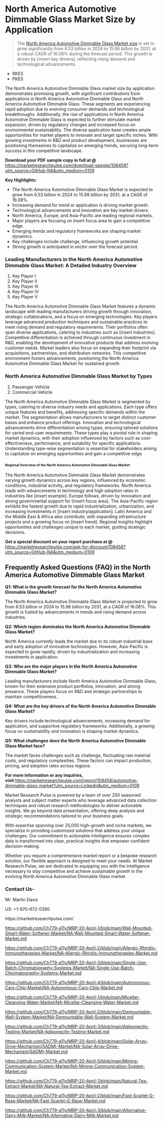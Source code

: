 <h1>North America Automotive Dimmable Glass Market&nbsp;Size by Application</h1><blockquote><p>The <a href="https://marketresearchpulse.com/download-sample/108458?utm_source=GitHub-NA&amp;utm_medium=0109">North America Automotive Dimmable Glass Market size</a> is set to grow significantly from 6.53 billion in 2024 to 15.98 billion by 2031, at a robust CAGR of 16.08% during the forecast period. This growth is driven by [insert key drivers], reflecting rising demand and technological advancements.</p></blockquote><ul><li>RKES<li> PKES</li></ul><p>The North America Automotive Dimmable Glass market size by application demonstrates promising growth, with significant contributions from applications in North America Automotive Dimmable Glass and North America Automotive Dimmable Glass. These segments are experiencing rapid adoption due to evolving consumer demands and technological breakthroughs. Additionally, the rise of applications in North America Automotive Dimmable Glass is expected to further stimulate market expansion, driven by regulatory changes and increased focus on environmental sustainability. The diverse application base creates ample opportunities for market players to innovate and target specific niches. With growing investments in R&D and product development, businesses are positioning themselves to capitalize on emerging trends, securing long-term success in this competitive landscape.</p><p><strong>Download your PDF sample copy in full at @ </strong><a href="https://marketresearchpulse.com/download-sample/108458?utm_source=GitHub-NA&amp;utm_medium=0109">https://marketresearchpulse.com/download-sample/108458?utm_source=GitHub-NA&amp;utm_medium=0109</a></p><p><strong>Key Highlights: </strong></p><ul><li>The North America Automotive Dimmable Glass Market is expected to grow from 6.53 billion in 2024 to 15.98 billion by 2031, at a CAGR of 16.08%.</li><li>Increasing demand for trend or application is driving market growth.</li><li>Technological advancements and innovation are key market drivers.</li><li>North America, Europe, and Asia-Pacific are leading regional markets.</li><li>Major players are focusing on insert focus area to gain a competitive edge.</li><li>Emerging trends and regulatory frameworks are shaping market dynamics.</li><li>Key challenges include challenge, influencing growth potential.</li><li>Strong growth is anticipated in sector over the forecast period.</li></ul><h3>Leading Manufacturers in the North America Automotive Dimmable Glass Market: A Detailed Industry Overview</h3><ol><li>Key Player I</li><li>Key Player II</li><li>Key Player III</li><li>Key Player IV</li><li>Key Player V</li></ol><div class="flex max-w-full flex-col flex-grow"><div class="min-h-8 text-message flex w-full flex-col items-end gap-2 whitespace-normal break-words [.text-message+&amp;]:mt-5" dir="auto" data-message-author-role="assistant" data-message-id="fd8432e4-4910-450d-b182-61b7bfb0a01f" data-message-model-slug="gpt-4o"><div class="flex w-full flex-col gap-1 empty:hidden first:pt-[3px]"><div class="markdown prose w-full break-words dark:prose-invert light"><p>The North America Automotive Dimmable Glass Market features a dynamic landscape with leading manufacturers driving growth through innovation, strategic collaborations, and a focus on emerging technologies. Key players leverage advanced production techniques and sustainable practices to meet rising demand and regulatory requirements. Their portfolios often span diverse applications, catering to industries such as [insert industries]. Competitive differentiation is achieved through continuous investment in R&amp;D, enabling the development of innovative products that address evolving customer needs. Market leaders also focus on expanding their footprint via acquisitions, partnerships, and distribution networks. This competitive environment fosters advancements, positioning the North America Automotive Dimmable Glass Market for sustained growth.</p></div></div></div></div><h3>North America Automotive Dimmable Glass Market by Types</h3><ol><li>Passenger Vehicle<li> Commercial Vehicle</li></ol><div class="flex max-w-full flex-col flex-grow"><div class="min-h-8 text-message flex w-full flex-col items-end gap-2 whitespace-normal break-words [.text-message+&amp;]:mt-5" dir="auto" data-message-author-role="assistant" data-message-id="084470be-0bb7-4664-bddf-5156b4f41249" data-message-model-slug="gpt-4o-mini"><div class="flex w-full flex-col gap-1 empty:hidden first:pt-[3px]"><div class="markdown prose w-full break-words dark:prose-invert light"><p>The North America Automotive Dimmable Glass Market is segmented by types, catering to diverse industry needs and applications. Each type offers unique features and benefits, addressing specific demands within the market. The segmentation allows manufacturers to target distinct customer bases and enhance product offerings. Innovation and technological advancements drive differentiation among types, ensuring tailored solutions for varied end-user requirements. These types play a pivotal role in shaping market dynamics, with their adoption influenced by factors such as cost-effectiveness, performance, and suitability for specific applications. Understanding type-wise segmentation is essential for stakeholders aiming to capitalize on emerging opportunities and gain a competitive edge.</p></div></div></div></div><h3><span style="font-size: 11px;">Regional Overview of the North America Automotive Dimmable Glass Market</span></h3><div class="flex max-w-full flex-col flex-grow"><div class="min-h-8 text-message flex w-full flex-col items-end gap-2 whitespace-normal break-words [.text-message+&amp;]:mt-5" dir="auto" data-message-author-role="assistant" data-message-id="e9038762-ce64-4e30-91c9-9bd413514231" data-message-model-slug="gpt-4o-mini"><div class="flex w-full flex-col gap-1 empty:hidden first:pt-[3px]"><div class="markdown prose w-full break-words dark:prose-invert light"><p>The North America Automotive Dimmable Glass Market demonstrates varying growth dynamics across key regions, influenced by economic conditions, industrial activity, and regulatory frameworks. North America leads with advancements in technology and high adoption rates in industries like [insert example]. Europe follows, driven by innovation and strong governmental support for [insert focus area]. The Asia-Pacific region exhibits the fastest growth due to rapid industrialization, urbanization, and increasing investments in [insert industry/application]. Latin America and the Middle East &amp; Africa also contribute, with expanding infrastructure projects and a growing focus on [insert trend]. Regional insights highlight opportunities and challenges unique to each market, guiding strategic decisions.</p></div></div></div></div><p><strong>Get a special discount on your report purchase at @ </strong><a href="https://marketresearchpulse.com/ask-for-discount/108458?utm_source=GitHub-NA&amp;utm_medium=0109">https://marketresearchpulse.com/ask-for-discount/108458?utm_source=GitHub-NA&amp;utm_medium=0109</a></p><h2>Frequently Asked Questions (FAQ) in the North America Automotive Dimmable Glass Market</h2><p><strong>Q1: What is the growth forecast for the North America Automotive Dimmable Glass Market?</strong></p><p>The North America Automotive Dimmable Glass Market is projected to grow from 6.53 billion in 2024 to 15.98 billion by 2031, at a CAGR of 16.08%. This growth is fueled by advancements in trends and rising demand across industries.</p><p><strong>Q2: Which region dominates the North America Automotive Dimmable Glass Market?</strong></p><p>North America currently leads the market due to its robust industrial base and early adoption of innovative technologies. However, Asia-Pacific is expected to grow rapidly, driven by industrialization and increasing investments in application.</p><p><strong>Q3: Who are the major players in the North America Automotive Dimmable Glass Market?</strong></p><p>Leading manufacturers include North America Automotive Dimmable Glass, known for their extensive product portfolios, innovation, and strong presence. These players focus on R&amp;D and strategic partnerships to maintain competitiveness.</p><p><strong>Q4: What are the key drivers of the North America Automotive Dimmable Glass Market?</strong></p><p>Key drivers include technological advancements, increasing demand for application, and supportive regulatory frameworks. Additionally, a growing focus on sustainability and innovation is shaping market dynamics.</p><p><strong>Q5: What challenges does the North America Automotive Dimmable Glass Market face?</strong></p><p>The market faces challenges such as challenge, fluctuating raw material costs, and regulatory complexities. These factors can impact production, pricing, and adoption rates across regions.</p><p><strong>For more information or any inquiries, visit&nbsp;</strong><a href="https://marketresearchpulse.com/report/108458/automotive-dimmable-glass-market?utm_source=Linkedin&utm_medium=0109">https://marketresearchpulse.com/report/108458/automotive-dimmable-glass-market?utm_source=Linkedin&utm_medium=0109</a></p><p>Market Research Pulse is powered by a team of over 250 seasoned analysts and subject matter experts who leverage advanced data collection techniques and robust research methodologies to deliver actionable insights. We go beyond data presentation, offering deep analysis and strategic recommendations tailored to your business goals.</p><p>With expertise spanning over 25,000 high-growth and niche markets, we specialize in providing customized solutions that address your unique challenges. Our commitment to actionable intelligence ensures complex data is transformed into clear, practical insights that empower confident decision-making.</p><p>Whether you require a comprehensive market report or a bespoke research solution, our flexible approach is designed to meet your needs. At Market Research Pulse, we are dedicated to equipping you with the intelligence necessary to stay competitive and achieve sustainable growth in the evolving North America Automotive Dimmable Glass market.</p><h3><strong>Contact Us-</strong></h3><p>Mr. Martin Davis</p><p>US: +1-970-672-0390</p><p>https://marketresearchpulse.com/</p><p><a href="https://github.com/Ch779-a11y/MRP-20-April-1/blob/main/Wall-Mounted-Smart-Water-Softener-Market/NA-Wall-Mounted-Smart-Water-Softener-Market.md">https://github.com/Ch779-a11y/MRP-20-April-1/blob/main/Wall-Mounted-Smart-Water-Softener-Market/NA-Wall-Mounted-Smart-Water-Softener-Market.md</a></p><p><a href="https://github.com/Ch779-a11y/MRP-20-April-2/blob/main/Allergic-Rhinitis-Immunotherapies-Market/NA-Allergic-Rhinitis-Immunotherapies-Market.md">https://github.com/Ch779-a11y/MRP-20-April-2/blob/main/Allergic-Rhinitis-Immunotherapies-Market/NA-Allergic-Rhinitis-Immunotherapies-Market.md</a></p><p><a href="https://github.com/Ch779-a11y/MRP-20-April-3/blob/main/Single-Use-Batch-Chromatography-Systems-Market/NA-Single-Use-Batch-Chromatography-Systems-Market.md">https://github.com/Ch779-a11y/MRP-20-April-3/blob/main/Single-Use-Batch-Chromatography-Systems-Market/NA-Single-Use-Batch-Chromatography-Systems-Market.md</a></p><p><a href="https://github.com/Ch779-a11y/MRP-20-April-4/blob/main/Autonomous-Cars-Chip-Market/NA-Autonomous-Cars-Chip-Market.md">https://github.com/Ch779-a11y/MRP-20-April-4/blob/main/Autonomous-Cars-Chip-Market/NA-Autonomous-Cars-Chip-Market.md</a></p><p><a href="https://github.com/Ch779-a11y/MRP-20-April-1/blob/main/Micellar-Cleansing-Water-Market/NA-Micellar-Cleansing-Water-Market.md">https://github.com/Ch779-a11y/MRP-20-April-1/blob/main/Micellar-Cleansing-Water-Market/NA-Micellar-Cleansing-Water-Market.md</a></p><p><a href="https://github.com/Ch779-a11y/MRP-20-April-2/blob/main/Demountable-Wall-System-Market/NA-Demountable-Wall-System-Market.md">https://github.com/Ch779-a11y/MRP-20-April-2/blob/main/Demountable-Wall-System-Market/NA-Demountable-Wall-System-Market.md</a></p><p><a href="https://github.com/Ch779-a11y/MRP-20-April-3/blob/main/Adiponectin-Testing-Market/NA-Adiponectin-Testing-Market.md">https://github.com/Ch779-a11y/MRP-20-April-3/blob/main/Adiponectin-Testing-Market/NA-Adiponectin-Testing-Market.md</a></p><p><a href="https://github.com/Ch779-a11y/MRP-20-April-4/blob/main/Solar-Array-Drive-Mechanism(SADM)-Market/NA-Solar-Array-Drive-Mechanism(SADM)-Market.md">https://github.com/Ch779-a11y/MRP-20-April-4/blob/main/Solar-Array-Drive-Mechanism(SADM)-Market/NA-Solar-Array-Drive-Mechanism(SADM)-Market.md</a></p><p><a href="https://github.com/Ch779-a11y/MRP-20-April-5/blob/main/Mining-Communication-System-Market/NA-Mining-Communication-System-Market.md">https://github.com/Ch779-a11y/MRP-20-April-5/blob/main/Mining-Communication-System-Market/NA-Mining-Communication-System-Market.md</a></p><p><a href="https://github.com/Ch779-a11y/MRP-20-April-1/blob/main/Natural-Tea-Extract-Market/NA-Natural-Tea-Extract-Market.md">https://github.com/Ch779-a11y/MRP-20-April-1/blob/main/Natural-Tea-Extract-Market/NA-Natural-Tea-Extract-Market.md</a></p><p><a href="https://github.com/Ch779-a11y/MRP-20-April-2/blob/main/Fast-Scarlet-G-Base-Market/NA-Fast-Scarlet-G-Base-Market.md">https://github.com/Ch779-a11y/MRP-20-April-2/blob/main/Fast-Scarlet-G-Base-Market/NA-Fast-Scarlet-G-Base-Market.md</a></p><p><a href="https://github.com/Ch779-a11y/MRP-20-April-3/blob/main/Alternative-Dairy-Milk-Market/NA-Alternative-Dairy-Milk-Market.md">https://github.com/Ch779-a11y/MRP-20-April-3/blob/main/Alternative-Dairy-Milk-Market/NA-Alternative-Dairy-Milk-Market.md</a></p>
